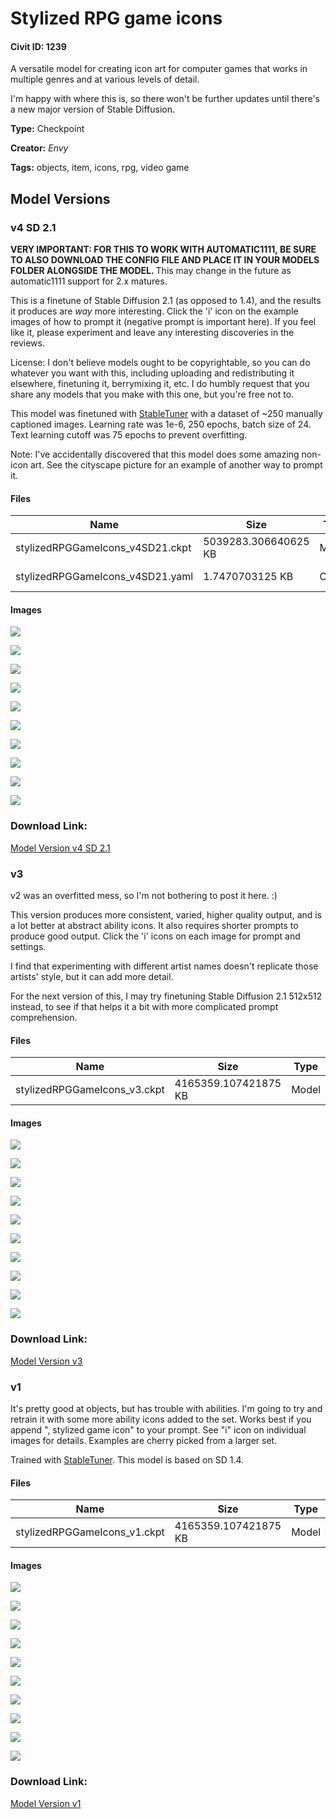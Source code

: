 # Stylized RPG game icons

#### Civit ID: 1239

<p>A versatile model for creating icon art for computer games that works in multiple genres and at various levels of detail.</p><p>I'm happy with where this is, so there won't be further updates until there's a new major version of Stable Diffusion.</p>

**Type:** Checkpoint

**Creator:** _Envy_

**Tags:** objects, item, icons, rpg, video game

## Model Versions

### v4 SD 2.1

<p><strong>VERY IMPORTANT: FOR THIS TO WORK WITH AUTOMATIC1111, BE SURE TO ALSO DOWNLOAD THE CONFIG FILE AND PLACE IT IN YOUR MODELS FOLDER ALONGSIDE THE MODEL. </strong>This may change in the future as automatic1111 support for 2.x matures.</p><p>This is a finetune of Stable Diffusion 2.1 (as opposed to 1.4), and the results it produces are <em>way</em> more interesting. Click the 'i' icon on the example images of how to prompt it (negative prompt is important here). If you feel like it, please experiment and leave any interesting discoveries in the reviews.</p><p>License: I don't believe models ought to be copyrightable, so you can do whatever you want with this, including uploading and redistributing it elsewhere, finetuning it, berrymixing it, etc. I do humbly request that you share any models that you make with this one, but you're free not to.</p><p>This model was finetuned with <a href="https://github.com/devilismyfriend/StableTuner" rel="ugc" target="_blank">StableTuner</a> with a dataset of ~250 manually captioned images. Learning rate was 1e-6, 250 epochs, batch size of 24. Text learning cutoff was 75 epochs to prevent overfitting.</p><p>Note: I've accidentally discovered that this model does some amazing non-icon art. See the cityscape picture for an example of another way to prompt it.</p>

#### Files

| Name | Size | Type | Format | Download Url | AutoV1 | AutoV2 | SHA256 | CRC32 | BLAKE3 |
| --- | --- | --- | --- | --- | --- | --- | --- | --- | --- |
| stylizedRPGGameIcons_v4SD21.ckpt | 5039283.306640625 KB | Model | PickleTensor | https://civitai.com/api/download/models/1334 | 258F79E3 | ED3B818F9E | ED3B818F9EA9D86C36DFE6858251F0772D60885B894F82DFB627E290AF08DF47 | 6C761CDA | 5F54BF39C04FB9B71D42A0B15C3779B0EC024FF20A6DA508E39331A493E7610F |
| stylizedRPGGameIcons_v4SD21.yaml | 1.7470703125 KB | Config | Other | https://civitai.com/api/download/models/1334?type=Config&format=Other | - | EC4094BD36 | EC4094BD36EF558CD9D52C9985471AC91D2C0C5BD071717411A4CCD5ADF4F311 | 38F115C6 | 74D98EC374F34688FFEDB0F3D92A6F9A664FD17418A65D68F5F9BD3CF3CBF08A |

#### Images

<p><img src="https://image.civitai.com/xG1nkqKTMzGDvpLrqFT7WA/8689301e-991e-4c12-4a1d-4cb8aabedb00/width=450/11093.jpeg" /></p>

<p><img src="https://image.civitai.com/xG1nkqKTMzGDvpLrqFT7WA/042a8a5a-e281-4f5b-1e57-42693250ac00/width=450/11261.jpeg" /></p>

<p><img src="https://image.civitai.com/xG1nkqKTMzGDvpLrqFT7WA/777f1178-24ab-4c24-1064-d1a6506e0900/width=450/11100.jpeg" /></p>

<p><img src="https://image.civitai.com/xG1nkqKTMzGDvpLrqFT7WA/06160e94-d208-462b-a84e-21ecc88a8d00/width=450/11102.jpeg" /></p>

<p><img src="https://image.civitai.com/xG1nkqKTMzGDvpLrqFT7WA/ab567c2d-2997-4dd8-edce-2afe396a2e00/width=450/11101.jpeg" /></p>

<p><img src="https://image.civitai.com/xG1nkqKTMzGDvpLrqFT7WA/57fe83bd-6081-4485-13b7-4e0c80751000/width=450/11099.jpeg" /></p>

<p><img src="https://image.civitai.com/xG1nkqKTMzGDvpLrqFT7WA/c0ae060f-59c2-44d0-81be-c35290874f00/width=450/11098.jpeg" /></p>

<p><img src="https://image.civitai.com/xG1nkqKTMzGDvpLrqFT7WA/b40aec7e-002b-4437-ed40-ba84f605a500/width=450/11097.jpeg" /></p>

<p><img src="https://image.civitai.com/xG1nkqKTMzGDvpLrqFT7WA/c3bea2cb-2046-4566-98cc-52c271749f00/width=450/11096.jpeg" /></p>

<p><img src="https://image.civitai.com/xG1nkqKTMzGDvpLrqFT7WA/d62a8df5-dc1c-4c90-1fb1-8db6a6be3800/width=450/11095.jpeg" /></p>

### Download Link:

[Model Version v4 SD 2.1](https://civitai.com/api/download/models/1334)

### v3

<p>v2 was an overfitted mess, so I'm not bothering to post it here. :)</p><p>This version produces more consistent, varied, higher quality output, and is a lot better at abstract ability icons. It also requires shorter prompts to produce good output. Click the 'i' icons on each image for prompt and settings.</p><p>I find that experimenting with different artist names doesn't replicate those artists' style, but it can add more detail.</p><p>For the next version of this, I may try finetuning Stable Diffusion 2.1 512x512 instead, to see if that helps it a bit with more complicated prompt comprehension.</p>

#### Files

| Name | Size | Type | Format | Download Url | AutoV1 | AutoV2 | SHA256 | CRC32 | BLAKE3 |
| --- | --- | --- | --- | --- | --- | --- | --- | --- | --- |
| stylizedRPGGameIcons_v3.ckpt | 4165359.107421875 KB | Model | PickleTensor | https://civitai.com/api/download/models/1328 | AB16976F | B5E6567AC6 | B5E6567AC689192CEF62C9876BD0B0183DF850F5626D60784013A1D3B31DEC59 | A848BE54 | 1F6E52236BA2ED0B15864EA198413CC6CEC9E39FF083545A3E852370D1572A99 |

#### Images

<p><img src="https://image.civitai.com/xG1nkqKTMzGDvpLrqFT7WA/e67ee5f3-5672-4024-8451-3242799e7200/width=450/11019.jpeg" /></p>

<p><img src="https://image.civitai.com/xG1nkqKTMzGDvpLrqFT7WA/bfa3a3c3-ada5-42b3-81b1-16c53824c400/width=450/11031.jpeg" /></p>

<p><img src="https://image.civitai.com/xG1nkqKTMzGDvpLrqFT7WA/de732f6f-3b35-4b57-edb6-79a851044e00/width=450/11032.jpeg" /></p>

<p><img src="https://image.civitai.com/xG1nkqKTMzGDvpLrqFT7WA/22b345cd-26ac-4880-5b64-a70e5b2b9000/width=450/11034.jpeg" /></p>

<p><img src="https://image.civitai.com/xG1nkqKTMzGDvpLrqFT7WA/cbc3e3d7-337e-430b-7634-d9a77b097000/width=450/11029.jpeg" /></p>

<p><img src="https://image.civitai.com/xG1nkqKTMzGDvpLrqFT7WA/d9f2169b-cacf-433d-a522-b56c4586a600/width=450/11027.jpeg" /></p>

<p><img src="https://image.civitai.com/xG1nkqKTMzGDvpLrqFT7WA/a7e428e6-04bf-4bfc-d999-643af1745700/width=450/11028.jpeg" /></p>

<p><img src="https://image.civitai.com/xG1nkqKTMzGDvpLrqFT7WA/bf823468-d3be-4116-71ad-9e50ba606400/width=450/11030.jpeg" /></p>

<p><img src="https://image.civitai.com/xG1nkqKTMzGDvpLrqFT7WA/60f74bc3-4d96-459d-72d3-d3f3fe375400/width=450/11026.jpeg" /></p>

<p><img src="https://image.civitai.com/xG1nkqKTMzGDvpLrqFT7WA/1a12bfae-c8da-4025-2c55-701f6cf81700/width=450/11025.jpeg" /></p>

### Download Link:

[Model Version v3](https://civitai.com/api/download/models/1328)

### v1

<p>It's pretty good at objects, but has trouble with abilities. I'm going to try and retrain it with some more ability icons added to the set. Works best if you append ", stylized game icon" to your prompt. See "i" icon on individual images for details. Examples are cherry picked from a larger set.</p><p>Trained with <a href="https://github.com/devilismyfriend/StableTuner" rel="ugc" target="_blank">StableTuner</a>. This model is based on SD 1.4.</p>

#### Files

| Name | Size | Type | Format | Download Url | AutoV1 | AutoV2 | SHA256 | CRC32 | BLAKE3 |
| --- | --- | --- | --- | --- | --- | --- | --- | --- | --- |
| stylizedRPGGameIcons_v1.ckpt | 4165359.107421875 KB | Model | PickleTensor | https://civitai.com/api/download/models/1310 | 700B1FD2 | F1BCD0B966 | F1BCD0B966F2D114CA1194B91B6D220FA39B6017448DE60E156380C563857B92 | 09208404 | 978476EEF7CF29DF34993684E7CE7B20D77CB3C7BC906AEA1D4CF51A038A5920 |

#### Images

<p><img src="https://image.civitai.com/xG1nkqKTMzGDvpLrqFT7WA/2b89dad2-56e2-4a57-f9c3-1d8cca05cf00/width=450/10788.jpeg" /></p>

<p><img src="https://image.civitai.com/xG1nkqKTMzGDvpLrqFT7WA/c6b9dd5f-0f4e-4817-c34f-1c3081f95200/width=450/10807.jpeg" /></p>

<p><img src="https://image.civitai.com/xG1nkqKTMzGDvpLrqFT7WA/f13f6a53-c84c-41f2-eff4-94f083d22500/width=450/10806.jpeg" /></p>

<p><img src="https://image.civitai.com/xG1nkqKTMzGDvpLrqFT7WA/fa3016ca-dcc3-48f0-786c-1ae05fac0600/width=450/10805.jpeg" /></p>

<p><img src="https://image.civitai.com/xG1nkqKTMzGDvpLrqFT7WA/ee91afa7-9b75-42a7-78ae-06a0009fd400/width=450/10804.jpeg" /></p>

<p><img src="https://image.civitai.com/xG1nkqKTMzGDvpLrqFT7WA/28cb904f-7789-43f8-8d1e-b9f5480f9900/width=450/10803.jpeg" /></p>

<p><img src="https://image.civitai.com/xG1nkqKTMzGDvpLrqFT7WA/fbbd48bd-9a71-45c2-66e9-86b9aa2fa000/width=450/10802.jpeg" /></p>

<p><img src="https://image.civitai.com/xG1nkqKTMzGDvpLrqFT7WA/245c5ff5-d703-4215-ef73-2b81815e9700/width=450/10801.jpeg" /></p>

<p><img src="https://image.civitai.com/xG1nkqKTMzGDvpLrqFT7WA/370e7cd6-6486-42e2-4071-66670286a300/width=450/10800.jpeg" /></p>

<p><img src="https://image.civitai.com/xG1nkqKTMzGDvpLrqFT7WA/8feea23e-12ef-4034-932d-5d188438a800/width=450/10799.jpeg" /></p>

### Download Link:

[Model Version v1](https://civitai.com/api/download/models/1310)

